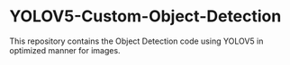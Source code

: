 # YOLOV5-Custom-Object-Detection
This repository contains the Object Detection code using YOLOV5 in optimized manner for images.
